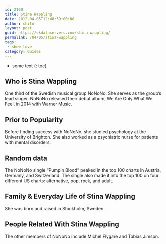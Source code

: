 ```yaml
---
id: 2100
title: Stina Wappling
date: 2012-04-05T12:48:59+00:00
author: chito
layout: post
guid: https://ukdataservers.com/stina-wappling/
permalink: /04/05/stina-wappling
tags:
 - show love
category: Guides
---
```


* some text
{: toc}
          
          
## Who is  Stina Wappling
                  
                  
                  
One third of the Swedish musical group NoNoNo. She serves as the group&#8217;s lead singer. NoNoNo released their debut album, We Are Only What We Feel, in 2014 with Warner Music. 
                  
                
                
                
## Prior to Popularity 
                  
                  
                  
Before finding success with NoNoNo, she studied psychology at the University of Brighton. She also worked as a psychiatric nurse for patients with mental disorders. 
                  
                
                
                
## Random data 
                  
                  
                  
The NoNoNo single &#8220;Pumpin Blood&#8221; peaked in the top 100 charts in Austria, Germany, and Switzerland. The single also made it into the top 100 on four different US charts: alternative, pop, rock, and adult. 
                  
                
                
                
## Family & Everyday Life of Stina Wappling
                  
                  
                  
She was born and raised in Stockholm, Sweden. 
                  
                
                
                
## People Related With  Stina Wappling
                  
                  
                  
The other members of NoNoNo include Michel Flygare and Tobias Jimson. 
                  
                
              
            
          
          
          
    
    
  
